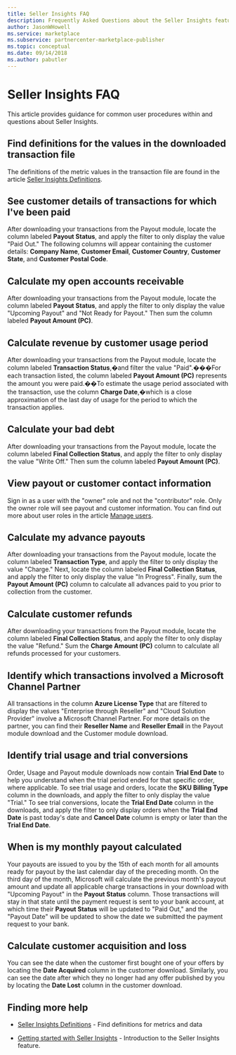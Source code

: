 ```yaml
---
title: Seller Insights FAQ 
description: Frequently Asked Questions about the Seller Insights feature of the Cloud Partner Portal.
author: JasonWHowell
ms.service: marketplace
ms.subservice: partnercenter-marketplace-publisher
ms.topic: conceptual
ms.date: 09/14/2018
ms.author: pabutler
---
```


Seller Insights FAQ
===================

This article provides guidance for common user procedures within and questions about Seller Insights.


Find definitions for the values in the downloaded transaction file
------------------------------------------------------------------

The definitions of the metric values in the transaction file are found in the article [Seller Insights Definitions](./si-insights-definitions-v4.md).


See customer details of transactions for which I've been paid
-------------------------------------------------------------

After downloading your transactions from the Payout module, locate the column
labeled **Payout Status**, and apply the filter to only display the value "Paid
Out." The following columns will appear containing the customer details:
**Company Name**, **Customer Email**, **Customer Country**, **Customer State**, and **Customer
Postal Code**.


Calculate my open accounts receivable
-------------------------------------

After downloading your transactions from the Payout module, locate the column
labeled **Payout Status**, and apply the filter to only display the value
"Upcoming Payout" and "Not Ready for Payout." Then sum the column labeled
**Payout Amount (PC)**.


Calculate revenue by customer usage period
------------------------------------------

After downloading your transactions from the Payout module, locate the column
labeled **Transaction Status**,�and filter the value "Paid".���For each
transaction listed, the column labeled **Payout Amount (PC)** represents the
amount you were paid.��To estimate the usage period associated with the
transaction, use the column **Charge Date**,�which is a close approximation of the
last day of usage for the period to which the transaction applies.


Calculate your bad debt
---------------------

After downloading your transactions from the Payout module, locate the column
labeled **Final Collection Status**, and apply the filter to only display the
value "Write Off." Then sum the column labeled **Payout Amount (PC)**.


View payout or customer contact information
-------------------------------------------

Sign in as a user with the "owner" role and not the "contributor" role. Only the
owner role will see payout and customer information. You can find out more about
user roles in the article [Manage users](./cloud-partner-portal-manage-users.md).


Calculate my advance payouts
----------------------------

After downloading your transactions from the Payout module, locate the column
labeled **Transaction Type**, and apply the filter to only display the value
"Charge." Next, locate the column labeled **Final Collection Status**, and apply
the filter to only display the value "In Progress". Finally, sum the **Payout
Amount (PC)** column to calculate all advances paid to you prior to collection
from the customer.


Calculate customer refunds
--------------------------

After downloading your transactions from the Payout module, locate the column
labeled **Final Collection Status**, and apply the filter to only display the
value "Refund." Sum the **Charge Amount (PC)** column to calculate all refunds
processed for your customers.


Identify which transactions involved a Microsoft Channel Partner
----------------------------------------------------------------

All transactions in the column **Azure License Type** that are filtered to display
the values "Enterprise through Reseller" and "Cloud Solution Provider" involve a
Microsoft Channel Partner. For more details on the partner, you can find their
**Reseller Name** and **Reseller Email** in the Payout module download and the
Customer module download.


Identify trial usage and trial conversions
------------------------------------------

Order, Usage and Payout module downloads now contain **Trial End Date** to help
you understand when the trial period ended for that specific order, where
applicable. To see trial usage and orders, locate the **SKU Billing Type** column
in the downloads, and apply the filter to only display the value "Trial." To see
trial conversions, locate the **Trial End Date** column in the downloads, and
apply the filter to only display orders when the **Trial End Date** is past
today's date and **Cancel Date** column is empty or later than the **Trial End
Date**.


When is my monthly payout calculated
------------------------------------

Your payouts are issued to you by the 15th of each month for all amounts ready
for payout by the last calendar day of the preceding month. On the third day of
the month, Microsoft will calculate the previous month's payout amount and
update all applicable charge transactions in your download with "Upcoming
Payout" in the **Payout Status** column. Those transactions will stay in that
state until the payment request is sent to your bank account, at which time
their **Payout Status** will be updated to "Paid Out," and the "Payout Date" will
be updated to show the date we submitted the payment request to your bank.


Calculate customer acquisition and loss
---------------------------------------

You can see the date when the customer first bought one of your offers by
locating the **Date Acquired** column in the customer download. Similarly, you can
see the date after which they no longer had any offer published by you by
locating the **Date Lost** column in the customer download.


Finding more help
-----------------

- [Seller Insights Definitions](./si-insights-definitions-v4.md) - Find definitions for metrics and data

- [Getting started with Seller Insights](./si-getting-started.md) - Introduction to the Seller Insights feature.

